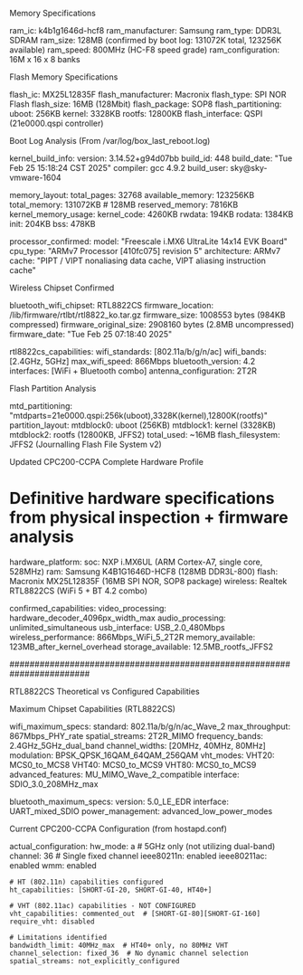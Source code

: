 Memory Specifications

  ram_ic: k4b1g1646d-hcf8
  ram_manufacturer: Samsung
  ram_type: DDR3L SDRAM
  ram_size: 128MB (confirmed by boot log: 131072K total, 123256K available)
  ram_speed: 800MHz (HC-F8 speed grade)
  ram_configuration: 16M x 16 x 8 banks

  Flash Memory Specifications

  flash_ic: MX25L12835F
  flash_manufacturer: Macronix
  flash_type: SPI NOR Flash
  flash_size: 16MB (128Mbit)
  flash_package: SOP8
  flash_partitioning:
    uboot: 256KB
    kernel: 3328KB
    rootfs: 12800KB
  flash_interface: QSPI (21e0000.qspi controller)

  Boot Log Analysis (From /var/log/box_last_reboot.log)

  kernel_build_info:
    version: 3.14.52+g94d07bb
    build_id: 448
    build_date: "Tue Feb 25 15:18:24 CST 2025"
    compiler: gcc 4.9.2
    build_user: sky@sky-vmware-1604

  memory_layout:
    total_pages: 32768
    available_memory: 123256KB
    total_memory: 131072KB  # 128MB
    reserved_memory: 7816KB
    kernel_memory_usage:
      kernel_code: 4260KB
      rwdata: 194KB
      rodata: 1384KB
      init: 204KB
      bss: 478KB

  processor_confirmed:
    model: "Freescale i.MX6 UltraLite 14x14 EVK Board"
    cpu_type: "ARMv7 Processor [410fc075] revision 5"
    architecture: ARMv7
    cache: "PIPT / VIPT nonaliasing data cache, VIPT aliasing instruction cache"

  Wireless Chipset Confirmed

  bluetooth_wifi_chipset: RTL8822CS
  firmware_location: /lib/firmware/rtlbt/rtl8822_ko.tar.gz
  firmware_size: 1008553 bytes (984KB compressed)
  firmware_original_size: 2908160 bytes (2.8MB uncompressed)
  firmware_date: "Tue Feb 25 07:18:40 2025"

  rtl8822cs_capabilities:
    wifi_standards: [802.11a/b/g/n/ac]
    wifi_bands: [2.4GHz, 5GHz]
    max_wifi_speed: 866Mbps
    bluetooth_version: 4.2
    interfaces: [WiFi + Bluetooth combo]
    antenna_configuration: 2T2R

  Flash Partition Analysis

  mtd_partitioning: "mtdparts=21e0000.qspi:256k(uboot),3328K(kernel),12800K(rootfs)"
  partition_layout:
    mtdblock0: uboot (256KB)
    mtdblock1: kernel (3328KB)
    mtdblock2: rootfs (12800KB, JFFS2)
    total_used: ~16MB
  flash_filesystem: JFFS2 (Journalling Flash File System v2)

  Updated CPC200-CCPA Complete Hardware Profile

  # Definitive hardware specifications from physical inspection + firmware analysis
  hardware_platform:
    soc: NXP i.MX6UL (ARM Cortex-A7, single core, 528MHz)
    ram: Samsung K4B1G1646D-HCF8 (128MB DDR3L-800)
    flash: Macronix MX25L12835F (16MB SPI NOR, SOP8 package)
    wireless: Realtek RTL8822CS (WiFi 5 + BT 4.2 combo)

  confirmed_capabilities:
    video_processing: hardware_decoder_4096px_width_max
    audio_processing: unlimited_simultaneous
    usb_interface: USB_2.0_480Mbps
    wireless_performance: 866Mbps_WiFi_5_2T2R
    memory_available: 123MB_after_kernel_overhead
    storage_available: 12.5MB_rootfs_JFFS2

########################################################################

RTL8822CS Theoretical vs Configured Capabilities

  Maximum Chipset Capabilities (RTL8822CS)

  wifi_maximum_specs:
    standard: 802.11a/b/g/n/ac_Wave_2
    max_throughput: 867Mbps_PHY_rate
    spatial_streams: 2T2R_MIMO
    frequency_bands: 2.4GHz_5GHz_dual_band
    channel_widths: [20MHz, 40MHz, 80MHz]
    modulation: BPSK_QPSK_16QAM_64QAM_256QAM
    vht_modes:
      VHT20: MCS0_to_MCS8
      VHT40: MCS0_to_MCS9
      VHT80: MCS0_to_MCS9
    advanced_features: MU_MIMO_Wave_2_compatible
    interface: SDIO_3.0_208MHz_max

  bluetooth_maximum_specs:
    version: 5.0_LE_EDR
    interface: UART_mixed_SDIO
    power_management: advanced_low_power_modes

  Current CPC200-CCPA Configuration (from hostapd.conf)

  actual_configuration:
    hw_mode: a  # 5GHz only (not utilizing dual-band)
    channel: 36  # Single fixed channel
    ieee80211n: enabled
    ieee80211ac: enabled
    wmm: enabled

    # HT (802.11n) capabilities configured
    ht_capabilities: [SHORT-GI-20, SHORT-GI-40, HT40+]

    # VHT (802.11ac) capabilities - NOT CONFIGURED
    vht_capabilities: commented_out  # [SHORT-GI-80][SHORT-GI-160]
    require_vht: disabled

    # Limitations identified
    bandwidth_limit: 40MHz_max  # HT40+ only, no 80MHz VHT
    channel_selection: fixed_36  # No dynamic channel selection
    spatial_streams: not_explicitly_configured
